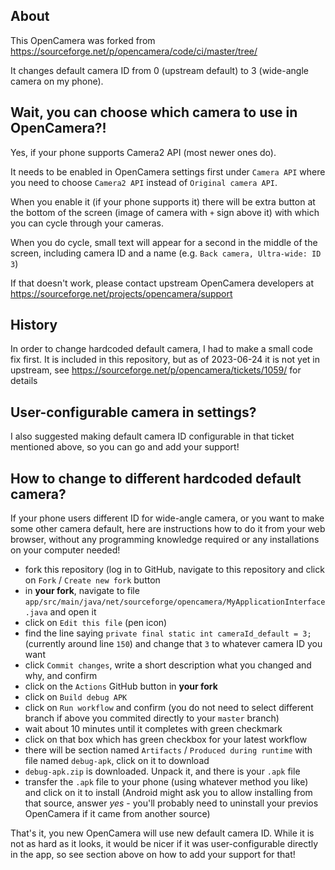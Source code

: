 ## About

This OpenCamera was forked from https://sourceforge.net/p/opencamera/code/ci/master/tree/

It changes default camera ID from 0 (upstream default) to 3 (wide-angle camera on my phone).


## Wait, you can choose which camera to use in OpenCamera?!

Yes, if your phone supports Camera2 API (most newer ones do). 

It needs to be enabled in OpenCamera settings first under `Camera API` where you need to choose `Camera2 API` instead of `Original camera API`.

When you enable it (if your phone supports it) there will be extra button at the bottom of the screen (image of camera with `+` sign above it) with which you can cycle through your cameras.

When you do cycle, small text will appear for a second in the middle of the screen, including camera ID and a name (e.g. `Back camera, Ultra-wide: ID 3`)

If that doesn't work, please contact upstream OpenCamera developers at https://sourceforge.net/projects/opencamera/support

## History

In order to change hardcoded default camera, I had to make a small code fix first.
It is included in this repository, but as of 2023-06-24 it is not yet in upstream,
see https://sourceforge.net/p/opencamera/tickets/1059/ for details

## User-configurable camera in settings?
I also suggested making default camera ID configurable in that ticket mentioned above, so you can go and add your support!

## How to change to different hardcoded default camera?
If your phone users different ID for wide-angle camera, or you want to make some other camera default, here are instructions how to do it
from your web browser, without any programming knowledge required or any installations on your computer needed!

- fork this repository (log in to GitHub, navigate to this repository and click on `Fork` / `Create new fork` button
- in **your fork**, navigate to file `app/src/main/java/net/sourceforge/opencamera/MyApplicationInterface.java` and open it
- click on `Edit this file` (pen icon)
- find the line saying `private final static int cameraId_default = 3;` (currently around line `150`) and change that `3` to whatever camera ID you want
- click `Commit changes`, write a short description what you changed and why, and confirm
- click on the `Actions` GitHub button in **your fork**
- click on `Build debug APK`
- click on `Run workflow` and confirm (you do not need to select different branch if above you commited directly to your `master` branch)
- wait about 10 minutes until it completes with green checkmark
- click on that box which has green checkbox for your latest workflow
- there will be section named `Artifacts` / `Produced during runtime` with file named `debug-apk`, click on it to download
- `debug-apk.zip` is downloaded. Unpack it, and there is your `.apk` file
- transfer the `.apk` file to your phone (using whatever method you like) and click on it to install (Android might ask you to allow installing from that source, answer _yes_ - you'll probably need to uninstall your previos OpenCamera if it came from another source)

 That's it, you new OpenCamera will use new default camera ID. While it is not as hard as it looks, it would be nicer if it was user-configurable directly in the app, so see section above on how to add your support for that!
 
